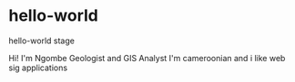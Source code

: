 # hello-world
hello-world stage

Hi! I'm Ngombe
Geologist and GIS Analyst
I'm cameroonian
and
i like web sig applications
